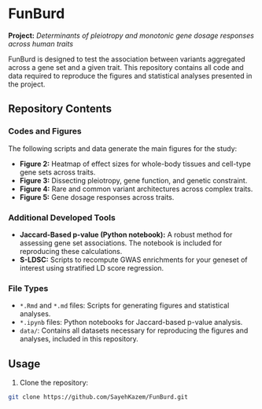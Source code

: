 # FunBurd

**Project:** *Determinants of pleiotropy and monotonic gene dosage responses across human traits*

FunBurd is designed to test the association between variants aggregated across a gene set and a given trait. This repository contains all code and data required to reproduce the figures and statistical analyses presented in the project.

## Repository Contents

### Codes and Figures

The following scripts and data generate the main figures for the study:

- **Figure 2:** Heatmap of effect sizes for whole-body tissues and cell-type gene sets across traits.
- **Figure 3:** Dissecting pleiotropy, gene function, and genetic constraint.
- **Figure 4:** Rare and common variant architectures across complex traits.
- **Figure 5:** Gene dosage responses across traits.

### Additional Developed Tools

- **Jaccard-Based p-value (Python notebook):** A robust method for assessing gene set associations. The notebook is included for reproducing these calculations.
- **S-LDSC:** Scripts to recompute GWAS enrichments for your geneset of interest using stratified LD score regression.

### File Types

- `*.Rmd` and `*.md` files: Scripts for generating figures and statistical analyses.
- `*.ipynb` files: Python notebooks for Jaccard-based p-value analysis.
- `data/`: Contains all datasets necessary for reproducing the figures and analyses, included in this repository.

## Usage

1. Clone the repository:

```bash
git clone https://github.com/SayehKazem/FunBurd.git

